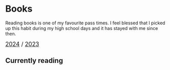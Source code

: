 

# Books

Reading books is one of my favourite pass times. I feel blessed that I picked up this habit during my high school days and it has stayed with me since then.

<div style="font-size:18px">
    <a href="/books/2024">2024</a>
    /
    <a href="/books/2023">2023</a>
</div>

## Currently reading